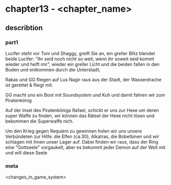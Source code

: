 # chapter13 - <chapter_name>

## describtion

###  part1

Lucifer steht vor Toni und Shaggy, greift Sie an, ein greller Blitz blendet beide
Lucifer: "Ihr seid noch nicht so weit, wenn ihr soweit seid kommt wieder und helft mir", wieder ein greller Licht und die beiden fallen in den Boden
und entkommen durch die Unterstadt;

Rakas und GG fliegen auf Lus Nagir raus aus der 
Stadt, der Wasserdrache ist gerettet & fliegt mit.

GG macht uns ein Boot mit Soundsystem und Kuh und damit fahren wir zum Piratenkönig

Auf der Insel des Piratenkönigs Rafael, schickt er uns zur Hexe um deren super Waffe zu finden, wir können das Rätsel der Hexe nicht lösen und bekommen die Superwaffe nich.

Um den Krieg gegen Requiem zu gewinnen holen wir uns unsere Verbündeten zur Hilfe: die Elfen (ca.30), Alkatras, die Bobelbinen und wir schlagen mit ihnen unser Lager auf.
Dabei finden wir raus, dass der Ring eine "Gottseele" vorgaukelt, aber es bekommt jeder Demon auf der Welt mit und will diese Seele
### meta

<changes_in_game_system>

